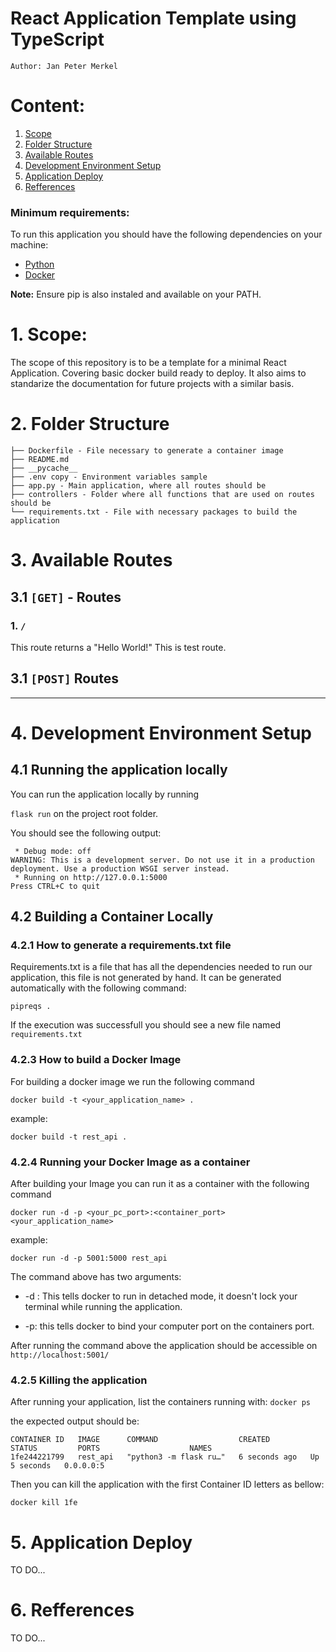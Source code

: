 # React Application Template using TypeScript

`Author: Jan Peter Merkel `

# Content:
  1. [Scope](#1-scope)
  2. [Folder Structure](#2-folder-structure)
  3. [Available Routes](#3-available-routes)
  4. [Development Environment Setup](#4-development-environment-setup)
  5. [Application Deploy](#5-application-deploy)
  6. [Refferences](#6-refferences)

### Minimum requirements:
To run this application you should have the following dependencies on your machine:
 - [Python](https://www.python.org/downloads/)
 - [Docker](https://www.docker.com/products/docker-desktop/)

 **Note:** Ensure pip is also instaled and available on your PATH.



# 1. Scope:
The scope of this repository is to be a template for a minimal React Application. Covering basic docker build ready to deploy.
It also aims to standarize the documentation for future projects with a similar basis.

# 2. Folder Structure

```
├── Dockerfile - File necessary to generate a container image
├── README.md
├── __pycache__
├── .env copy - Environment variables sample
├── app.py - Main application, where all routes should be
├── controllers - Folder where all functions that are used on routes should be
└── requirements.txt - File with necessary packages to build the application
```


# 3. Available Routes

## 3.1 `[GET]` - Routes
### 1. `/`
This route returns a "Hello World!"
This is test route.

## 3.1 `[POST]` Routes
---

# 4. Development Environment Setup

## 4.1 Running the application locally
You can run the application locally by running

 `flask run` on the project root folder.

You should see the following output:

```
 * Debug mode: off
WARNING: This is a development server. Do not use it in a production deployment. Use a production WSGI server instead.
 * Running on http://127.0.0.1:5000
Press CTRL+C to quit
```
## 4.2 Building a Container Locally

### 4.2.1 How to generate a requirements.txt file
Requirements.txt is a file that has all the dependencies needed to run our application, this file is not generated by hand. It can be generated automatically with the following command:

`pipreqs .`

If the execution was successfull you should see a new file named `requirements.txt`

### 4.2.3 How to build a Docker Image
For building a docker image we run the following command

`docker build -t <your_application_name> .`

example:

`docker build -t rest_api .`

### 4.2.4 Running your Docker Image as a container
After building your Image you can run it as a container with the following command

`docker run -d -p <your_pc_port>:<container_port> <your_application_name>`

example:

`docker run -d -p 5001:5000 rest_api`

The command above has two arguments:

 - -d : This tells docker to run in detached mode, it doesn't lock your terminal while running the application.

 - -p: this tells docker to bind your computer port on the containers port.

 After running the command above the application should be accessible on `http://localhost:5001/`

### 4.2.5 Killing the application
After running your application, list the containers running with:
`docker ps`

the expected output should be:

```
CONTAINER ID   IMAGE      COMMAND                  CREATED         STATUS         PORTS                    NAMES
1fe244221799   rest_api   "python3 -m flask ru…"   6 seconds ago   Up 5 seconds   0.0.0.0:5
```

Then you can kill the application with the first Container ID letters as bellow:

`docker kill 1fe`





# 5. Application Deploy
TO DO...

# 6. Refferences
TO DO...

